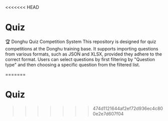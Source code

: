 <<<<<<< HEAD
# Quiz

🏆 Donghu Quiz Competition System
This repository is designed for quiz competitions at the Donghu training base. It supports importing questions from various formats, such as JSON and XLSX, provided they adhere to the correct format. Users can select questions by first filtering by "Question type" and then choosing a specific question from the filtered list.

=======
# Quiz
>>>>>>> 474d1121644af2ef72d936ec4c800e2e7d607f04
